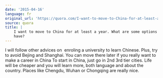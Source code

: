 ```yaml
---
date: '2015-04-16'
language: fr
original_url: 'https://quora.com/I-want-to-move-to-China-for-at-least-a-year-What-are-some-options-I-have/answer/Clément-Renaud'
source: quora
title: |
    I want to move to China for at least a year. What are some options I
    have?
---
```


I will follow other advices on  enroling a university to learn Chinese.
Plus, try to avoid Bejing and Shanghai. You can move there later if you
really want to make a career in China 
To start in China, just go in 2nd 3rd tier cities. Life will be cheaper
and you will learn more, both language and about the country. Places
like Chengdu, Wuhan or Chongqing are really nice.
